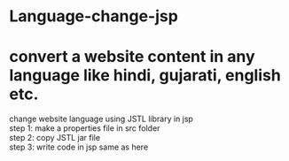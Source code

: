 # Language-change-jsp
# convert a website content in any language like hindi, gujarati, english etc.
change website language using JSTL library in jsp <br/>
step 1: make a properties file in src folder <br/>
step 2: copy JSTL jar file  <br/>
step 3: write code in jsp same as here  <br/>
